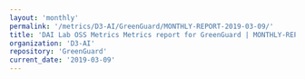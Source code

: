 ```yaml
---
layout: 'monthly'
permalink: '/metrics/D3-AI/GreenGuard/MONTHLY-REPORT-2019-03-09/'
title: 'DAI Lab OSS Metrics Metrics report for GreenGuard | MONTHLY-REPORT-2019-03-09'
organization: 'D3-AI'
repository: 'GreenGuard'
current_date: '2019-03-09'
---
```

